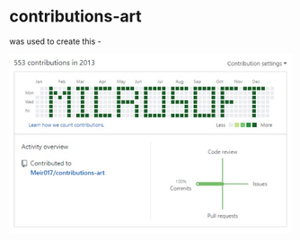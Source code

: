 # contributions-art

was used to create this - 

![alt](https://raw.githubusercontent.com/Meir017/contributions-art/master/contributions.jpg)